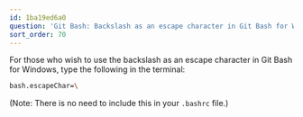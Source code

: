 ```yaml
---
id: 1ba19ed6a0
question: 'Git Bash: Backslash as an escape character in Git Bash for Windows'
sort_order: 70
---
```


For those who wish to use the backslash as an escape character in Git Bash for Windows, type the following in the terminal:

```bash
bash.escapeChar=\
```

(Note: There is no need to include this in your `.bashrc` file.)